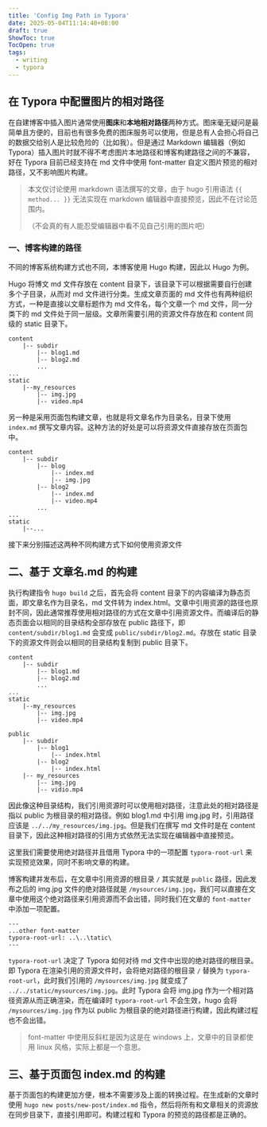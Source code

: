```yaml
---
title: 'Config Img Path in Typora'
date: 2025-05-04T11:14:40+08:00
draft: true
ShowToc: true
TocOpen: true
tags:
  - writing
  - typora
---
```


## 在 Typora 中配置图片的相对路径

在自建博客中插入图片通常使用**图床**和**本地相对路径**两种方式。图床毫无疑问是最简单且方便的，目前也有很多免费的图床服务可以使用，但是总有人会担心将自己的数据交给别人是比较危险的（比如我）。但是通过 Markdown 编辑器（例如 Typora）插入图片时就不得不考虑图片本地路径和博客构建路径之间的不兼容，好在 Typora 目前已经支持在 md 文件中使用 font-matter 自定义图片预览的相对路径，又不影响图片构建。

> 本文仅讨论使用 markdown 语法撰写的文章，由于 hugo 引用语法 ``{{ method... }}`` 无法实现在 markdown 编辑器中直接预览，因此不在讨论范围内。
>
> （不会真的有人能忍受编辑器中看不见自己引用的图片吧）

### 一、博客构建的路径

不同的博客系统构建方式也不同，本博客使用 Hugo 构建，因此以 Hugo 为例。

Hugo 将博文 md 文件存放在 content 目录下，该目录下可以根据需要自行创建多个子目录，从而对 md 文件进行分类。生成文章页面的 md 文件也有两种组织方式，一种是直接以文章标题作为 md 文件名，每个文章一个 md 文件，同一分类下的 md 文件处于同一层级。文章所需要引用的资源文件存放在和 content 同级的 static 目录下。

```
content
	|-- subdir
		|-- blog1.md
		|-- blog2.md
		...
...
static
	|--my_resources
		|-- img.jpg
		|-- video.mp4
```

另一种是采用页面包构建文章，也就是将文章名作为目录名，目录下使用 `index.md` 撰写文章内容。这种方法的好处是可以将资源文件直接存放在页面包中。

```
content
	|-- subdir
		|-- blog
			|-- index.md
			|-- img.jpg
		|-- blog2
			|-- index.md
			|-- video.mp4
		...
...
static
	|--...
```

接下来分别描述这两种不同构建方式下如何使用资源文件



## 二、基于 文章名.md 的构建

执行构建指令 `hugo build` 之后，首先会将 content 目录下的内容编译为静态页面，即文章名作为目录名，md 文件转为 index.html。文章中引用资源的路径也原封不同，因此通常推荐使用相对路径的方式在文章中引用资源文件。而编译后的静态页面会以相同的目录结构全部存放在 public 路径下，即 `content/subdir/blog1.md` 会变成 `public/subdir/blog2.md`。存放在 static 目录下的资源文件则会以相同的目录结构复制到 public 目录下。

```
content
	|-- subdir
		|-- blog1.md
		|-- blog2.md
		...
...
static
	|--my_resources
		|-- img.jpg
		|-- video.mp4

public
	|-- subdir
		|-- blog1
			|-- index.html
		|-- blog2
			|-- index.html
	|-- my_resources
		|-- img.jpg
		|-- vidio.mp4
```

因此像这种目录结构，我们引用资源时可以使用相对路径，注意此处的相对路径是指以 public 为根目录的相对路径。例如 blog1.md 中引用 img.jpg 时，引用路径应该是 `../../my_resources/img.jpg`。但是我们在撰写 md 文件时是在 content 目录下，因此这种相对路径的引用方式依然无法实现在编辑器中直接预览。

这里我们需要使用绝对路径并且借用 Typora 中的一项配置 `typora-root-url` 来实现预览效果，同时不影响文章的构建。

博客构建并发布后，在文章中引用资源的根目录 `/` 其实就是 `public` 路径，因此发布之后的 img.jpg 文件的绝对路径就是 `/mysources/img.jpg`，我们可以直接在文章中使用这个绝对路径来引用资源而不会出错，同时我们在文章的 `font-matter` 中添加一项配置。

```
---
...other font-matter
typora-root-url: ..\..\tatic\
---
```

`typora-root-url` 决定了 Typora 如何对待 md 文件中出现的绝对路径的根目录。即 Typora 在渲染引用的资源文件时，会将绝对路径的根目录 `/` 替换为 `typora-root-url`，此时我们引用的 `/mysources/img.jpg` 就变成了 `../../static/mysources/img.jpg`。此时 Typora 会将 img.jpg 作为一个相对路径资源从而正确渲染，而在编译时 `typora-root-url` 不会生效，hugo 会将 `/mysources/img.jpg` 作为以 public 为根目录的绝对路径进行构建，因此构建过程也不会出错。

> font-matter 中使用反斜杠是因为这是在 windows 上，文章中的目录都使用 linux 风格，实际上都是一个意思。

## 三、基于页面包 index.md 的构建

基于页面包的构建更加方便，根本不需要涉及上面的转换过程。在生成新的文章时使用 `hugo new posts/new-post/index.md` 指令，然后将所有和文章相关的资源放在同步目录下，直接引用即可。构建过程和 Typora 的预览的路径都是正确的。
